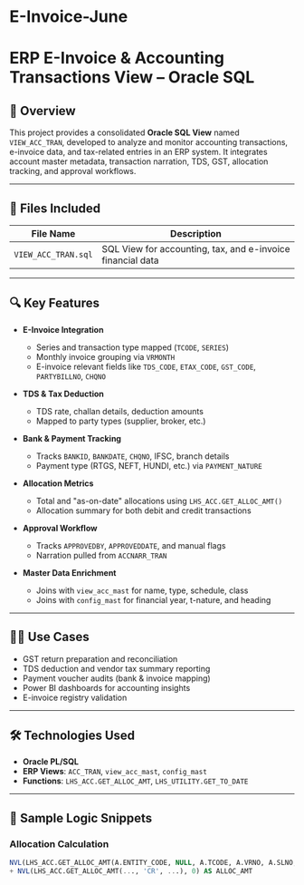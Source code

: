 # E-Invoice-June
# ERP E-Invoice & Accounting Transactions View – Oracle SQL

## 🧾 Overview

This project provides a consolidated **Oracle SQL View** named `VIEW_ACC_TRAN`, developed to analyze and monitor accounting transactions, e-invoice data, and tax-related entries in an ERP system. It integrates account master metadata, transaction narration, TDS, GST, allocation tracking, and approval workflows.

---

## 📄 Files Included

| File Name           | Description                                                  |
|--------------------|--------------------------------------------------------------|
| `VIEW_ACC_TRAN.sql` | SQL View for accounting, tax, and e-invoice financial data    |

---

## 🔍 Key Features

- **E-Invoice Integration**
  - Series and transaction type mapped (`TCODE`, `SERIES`)
  - Monthly invoice grouping via `VRMONTH`
  - E-invoice relevant fields like `TDS_CODE`, `ETAX_CODE`, `GST_CODE`, `PARTYBILLNO`, `CHQNO`

- **TDS & Tax Deduction**
  - TDS rate, challan details, deduction amounts
  - Mapped to party types (supplier, broker, etc.)

- **Bank & Payment Tracking**
  - Tracks `BANKID`, `BANKDATE`, `CHQNO`, IFSC, branch details
  - Payment type (RTGS, NEFT, HUNDI, etc.) via `PAYMENT_NATURE`

- **Allocation Metrics**
  - Total and "as-on-date" allocations using `LHS_ACC.GET_ALLOC_AMT()`
  - Allocation summary for both debit and credit transactions

- **Approval Workflow**
  - Tracks `APPROVEDBY`, `APPROVEDDATE`, and manual flags
  - Narration pulled from `ACCNARR_TRAN`

- **Master Data Enrichment**
  - Joins with `view_acc_mast` for name, type, schedule, class
  - Joins with `config_mast` for financial year, t-nature, and heading

---

## 🧑‍💻 Use Cases

- GST return preparation and reconciliation
- TDS deduction and vendor tax summary reporting
- Payment voucher audits (bank & invoice mapping)
- Power BI dashboards for accounting insights
- E-invoice registry validation

---

## 🛠️ Technologies Used

- **Oracle PL/SQL**
- **ERP Views**: `ACC_TRAN`, `view_acc_mast`, `config_mast`
- **Functions**: `LHS_ACC.GET_ALLOC_AMT`, `LHS_UTILITY.GET_TO_DATE`

---

## 📌 Sample Logic Snippets

### Allocation Calculation
```sql
NVL(LHS_ACC.GET_ALLOC_AMT(A.ENTITY_CODE, NULL, A.TCODE, A.VRNO, A.SLNO, 'DR', NULL), 0)
+ NVL(LHS_ACC.GET_ALLOC_AMT(..., 'CR', ...), 0) AS ALLOC_AMT
